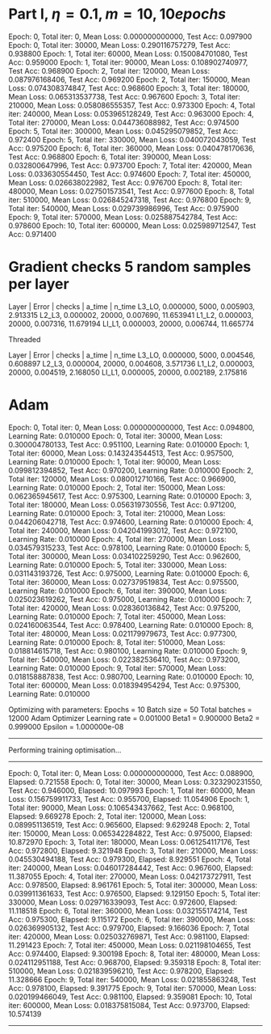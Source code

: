# Part I, $\eta = 0.1, m = 10, 10 epochs$ 

Epoch: 0,  Total iter: 0,  Mean Loss: 0.000000000000,  Test Acc: 0.097900 
Epoch: 0,  Total iter: 30000,  Mean Loss: 0.290116757279,  Test Acc: 0.938800
Epoch: 1,  Total iter: 60000,  Mean Loss: 0.150084701080,  Test Acc: 0.959000
Epoch: 1,  Total iter: 90000,  Mean Loss: 0.108902740977,  Test Acc: 0.968900
Epoch: 2,  Total iter: 120000,  Mean Loss: 0.087976168406,  Test Acc: 0.969200
Epoch: 2,  Total iter: 150000,  Mean Loss: 0.074308374847,  Test Acc: 0.968600
Epoch: 3,  Total iter: 180000,  Mean Loss: 0.065313537738,  Test Acc: 0.967600
Epoch: 3,  Total iter: 210000,  Mean Loss: 0.058086555357,  Test Acc: 0.973300
Epoch: 4,  Total iter: 240000,  Mean Loss: 0.053965128249,  Test Acc: 0.963000
Epoch: 4,  Total iter: 270000,  Mean Loss: 0.044736088982,  Test Acc: 0.974500
Epoch: 5,  Total iter: 300000,  Mean Loss: 0.045295079852,  Test Acc: 0.972400
Epoch: 5,  Total iter: 330000,  Mean Loss: 0.040072043059,  Test Acc: 0.975200
Epoch: 6,  Total iter: 360000,  Mean Loss: 0.040478170636,  Test Acc: 0.968800
Epoch: 6,  Total iter: 390000,  Mean Loss: 0.032800647996,  Test Acc: 0.973700
Epoch: 7,  Total iter: 420000,  Mean Loss: 0.033630554450,  Test Acc: 0.974600
Epoch: 7,  Total iter: 450000,  Mean Loss: 0.026638022982,  Test Acc: 0.976700
Epoch: 8,  Total iter: 480000,  Mean Loss: 0.027501573541,  Test Acc: 0.977600
Epoch: 8,  Total iter: 510000,  Mean Loss: 0.026845247318,  Test Acc: 0.976800
Epoch: 9,  Total iter: 540000,  Mean Loss: 0.029739986996,  Test Acc: 0.975900
Epoch: 9,  Total iter: 570000,  Mean Loss: 0.025887542784,  Test Acc: 0.978600
Epoch: 10,  Total iter: 600000,  Mean Loss: 0.025989712547,  Test Acc: 0.971400


# Gradient checks 5 random samples per layer

Layer | Error | checks | a_time | n_time 
L3_LO, 0.000000, 5000, 0.005903, 2.913315
L2_L3, 0.000002, 20000, 0.007690, 11.653941
L1_L2, 0.000003, 20000, 0.007316, 11.679194
LI_L1, 0.000003, 20000, 0.006744, 11.665774


Threaded 

Layer | Error | checks | a_time | n_time
L3_LO, 0.000000, 5000, 0.004546, 0.608897
L2_L3, 0.000004, 20000, 0.004608, 3.571736
L1_L2, 0.000003, 20000, 0.004519, 2.168050
LI_L1, 0.000005, 20000, 0.002189, 2.175816

# Adam

Epoch: 0,  Total iter: 0,  Mean Loss: 0.000000000000,  Test Acc: 0.094800, Learning Rate: 0.010000
Epoch: 0,  Total iter: 30000,  Mean Loss: 0.300004780133,  Test Acc: 0.951100, Learning Rate: 0.010000
Epoch: 1,  Total iter: 60000,  Mean Loss: 0.143243544513,  Test Acc: 0.957500, Learning Rate: 0.010000
Epoch: 1,  Total iter: 90000,  Mean Loss: 0.099812394852,  Test Acc: 0.970200, Learning Rate: 0.010000
Epoch: 2,  Total iter: 120000,  Mean Loss: 0.080012710166,  Test Acc: 0.966900, Learning Rate: 0.010000
Epoch: 2,  Total iter: 150000,  Mean Loss: 0.062365945617,  Test Acc: 0.975300, Learning Rate: 0.010000
Epoch: 3,  Total iter: 180000,  Mean Loss: 0.056319730556,  Test Acc: 0.971200, Learning Rate: 0.010000
Epoch: 3,  Total iter: 210000,  Mean Loss: 0.044206042718,  Test Acc: 0.974600, Learning Rate: 0.010000
Epoch: 4,  Total iter: 240000,  Mean Loss: 0.042041993012,  Test Acc: 0.972100, Learning Rate: 0.010000
Epoch: 4,  Total iter: 270000,  Mean Loss: 0.034579315233,  Test Acc: 0.978100, Learning Rate: 0.010000
Epoch: 5,  Total iter: 300000,  Mean Loss: 0.034102259290,  Test Acc: 0.962600, Learning Rate: 0.010000
Epoch: 5,  Total iter: 330000,  Mean Loss: 0.031143193726,  Test Acc: 0.975000, Learning Rate: 0.010000
Epoch: 6,  Total iter: 360000,  Mean Loss: 0.027379519834,  Test Acc: 0.975500, Learning Rate: 0.010000
Epoch: 6,  Total iter: 390000,  Mean Loss: 0.025023619262,  Test Acc: 0.975000, Learning Rate: 0.010000
Epoch: 7,  Total iter: 420000,  Mean Loss: 0.028360136842,  Test Acc: 0.975200, Learning Rate: 0.010000
Epoch: 7,  Total iter: 450000,  Mean Loss: 0.024160063544,  Test Acc: 0.978400, Learning Rate: 0.010000
Epoch: 8,  Total iter: 480000,  Mean Loss: 0.021179979673,  Test Acc: 0.977300, Learning Rate: 0.010000
Epoch: 8,  Total iter: 510000,  Mean Loss: 0.018814615718,  Test Acc: 0.980100, Learning Rate: 0.010000
Epoch: 9,  Total iter: 540000,  Mean Loss: 0.022382536410,  Test Acc: 0.973200, Learning Rate: 0.010000
Epoch: 9,  Total iter: 570000,  Mean Loss: 0.018158887838,  Test Acc: 0.980700, Learning Rate: 0.010000
Epoch: 10,  Total iter: 600000,  Mean Loss: 0.018394954294,  Test Acc: 0.975300, Learning Rate: 0.010000


Optimizing with parameters: 
	Epochs = 10 
	Batch size = 50 
	Total batches = 12000
	Adam Optimizer
	Learning rate = 0.001000
	Beta1 = 0.900000
	Beta2 = 0.999000
	Epsilon = 1.000000e-08

********************************************************************************
Performing training optimisation...
********************************************************************************
Epoch: 0,  Total iter: 0,  Mean Loss: 0.000000000000,  Test Acc: 0.088900, Elapsed: 0.721558
Epoch: 0,  Total iter: 30000,  Mean Loss: 0.323290231550,  Test Acc: 0.946000, Elapsed: 10.097993
Epoch: 1,  Total iter: 60000,  Mean Loss: 0.156759911733,  Test Acc: 0.955700, Elapsed: 11.054906
Epoch: 1,  Total iter: 90000,  Mean Loss: 0.106543437662,  Test Acc: 0.968100, Elapsed: 9.669278
Epoch: 2,  Total iter: 120000,  Mean Loss: 0.089951136519,  Test Acc: 0.965600, Elapsed: 9.629248
Epoch: 2,  Total iter: 150000,  Mean Loss: 0.065342284822,  Test Acc: 0.975000, Elapsed: 10.872970
Epoch: 3,  Total iter: 180000,  Mean Loss: 0.061254117176,  Test Acc: 0.972800, Elapsed: 9.321948
Epoch: 3,  Total iter: 210000,  Mean Loss: 0.045530494188,  Test Acc: 0.979300, Elapsed: 8.929551
Epoch: 4,  Total iter: 240000,  Mean Loss: 0.046017284442,  Test Acc: 0.967600, Elapsed: 11.387055
Epoch: 4,  Total iter: 270000,  Mean Loss: 0.042173727911,  Test Acc: 0.978500, Elapsed: 8.961761
Epoch: 5,  Total iter: 300000,  Mean Loss: 0.039911361633,  Test Acc: 0.976500, Elapsed: 9.129150
Epoch: 5,  Total iter: 330000,  Mean Loss: 0.029716339093,  Test Acc: 0.972600, Elapsed: 11.118518
Epoch: 6,  Total iter: 360000,  Mean Loss: 0.032155174214,  Test Acc: 0.975300, Elapsed: 9.115172
Epoch: 6,  Total iter: 390000,  Mean Loss: 0.026369905132,  Test Acc: 0.979700, Elapsed: 9.166036
Epoch: 7,  Total iter: 420000,  Mean Loss: 0.025032769871,  Test Acc: 0.981100, Elapsed: 11.291423
Epoch: 7,  Total iter: 450000,  Mean Loss: 0.021198104655,  Test Acc: 0.974400, Elapsed: 9.300198
Epoch: 8,  Total iter: 480000,  Mean Loss: 0.024112951188,  Test Acc: 0.968700, Elapsed: 9.359318
Epoch: 8,  Total iter: 510000,  Mean Loss: 0.021839596210,  Test Acc: 0.978200, Elapsed: 11.328666
Epoch: 9,  Total iter: 540000,  Mean Loss: 0.021855863248,  Test Acc: 0.978100, Elapsed: 9.391775
Epoch: 9,  Total iter: 570000,  Mean Loss: 0.020199466049,  Test Acc: 0.981100, Elapsed: 9.359081
Epoch: 10,  Total iter: 600000,  Mean Loss: 0.018375815084,  Test Acc: 0.973700, Elapsed: 10.574139
********************************************************************************
